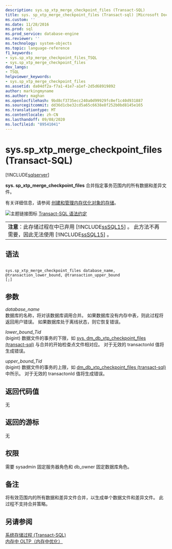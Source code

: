 ```yaml
---
description: sys.sp_xtp_merge_checkpoint_files (Transact-SQL)
title: sys. sp_xtp_merge_checkpoint_files (Transact-sql) |Microsoft Docs
ms.custom: ''
ms.date: 11/28/2016
ms.prod: sql
ms.prod_service: database-engine
ms.reviewer: ''
ms.technology: system-objects
ms.topic: language-reference
f1_keywords:
- sys.sp_xtp_merge_checkpoint_files_TSQL
- sys.sp_xtp_merge_checkpoint_files
dev_langs:
- TSQL
helpviewer_keywords:
- sys.sp_xtp_merge_checkpoint_files
ms.assetid: da04df2a-f7a1-41e7-a1ef-2d5d68919892
author: markingmyname
ms.author: maghan
ms.openlocfilehash: 9bd8cf3735ecc240a0d99929fc0ef1c40d931887
ms.sourcegitcommit: dd36d1cbe32cd5a65c6638e8f252b0bd8145e165
ms.translationtype: MT
ms.contentlocale: zh-CN
ms.lasthandoff: 09/08/2020
ms.locfileid: "89541041"
---
```

# <a name="syssp_xtp_merge_checkpoint_files-transact-sql"></a>sys.sp_xtp_merge_checkpoint_files (Transact-SQL)
[!INCLUDE[sqlserver](../../includes/applies-to-version/sqlserver.md)]

  **sys. sp_xtp_merge_checkpoint_files** 合并指定事务范围内的所有数据和差异文件。  
  
 有关详细信息，请参阅 [创建和管理内存优化对象的存储](../../relational-databases/in-memory-oltp/creating-and-managing-storage-for-memory-optimized-objects.md)。  
  
 ![主题链接图标](../../database-engine/configure-windows/media/topic-link.gif "“主题链接”图标") [Transact-SQL 语法约定](../../t-sql/language-elements/transact-sql-syntax-conventions-transact-sql.md)  
  
||  
|-|  
|**注意**：此存储过程在中已弃用 [!INCLUDE[ssSQL15](../../includes/sssql15-md.md)] 。 此方法不再需要，因此无法使用 [!INCLUDE[ssSQL15](../../includes/sssql15-md.md)] 。|  
  
## <a name="syntax"></a>语法  
  
```  
  
sys.sp_xtp_merge_checkpoint_files database_name, @transaction_lower_bound, @transaction_upper_bound  
[;]  
```  
  
## <a name="arguments"></a>参数  
 *database_name*  
 数据库的名称，将对该数据库调用合并。 如果数据库没有内存中表，则此过程将返回用户错误。 如果数据库处于离线状态，则它恢复错误。  
  
 *lower_bound_Tid*  
  (bigint) 数据文件的事务的下限，如 [sys. dm_db_xtp_checkpoint_files &#40;transact-sql&#41;](../../relational-databases/system-dynamic-management-views/sys-dm-db-xtp-checkpoint-files-transact-sql.md) 与合并的开始检查点文件相对应。 对于无效的 transactonId 值将生成错误。  
  
 *upper_bound_Tid*  
  (bigint) 数据文件的事务的上限，如 [dm_db_xtp_checkpoint_files &#40;transact-sql&#41;](../../relational-databases/system-dynamic-management-views/sys-dm-db-xtp-checkpoint-files-transact-sql.md)中所示。 对于无效的 transactonId 值将生成错误。  
  
## <a name="return-code-values"></a>返回代码值  
 无  
  
## <a name="cursors-returned"></a>返回的游标  
 无  
  
## <a name="permissions"></a>权限  
 需要 sysadmin 固定服务器角色和 db_owner 固定数据库角色。  
  
## <a name="remarks"></a>备注  
 将有效范围内的所有数据和差异文件合并，以生成单个数据文件和差异文件。 此过程不支持合并策略。  
  
## <a name="see-also"></a>另请参阅  
 [系统存储过程 (Transact-SQL)](../../relational-databases/system-stored-procedures/system-stored-procedures-transact-sql.md)   
 [内存中 OLTP（内存中优化）](../../relational-databases/in-memory-oltp/in-memory-oltp-in-memory-optimization.md)  
  
  
